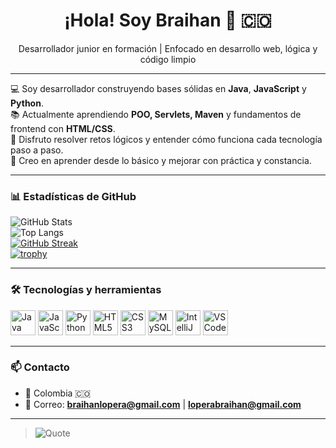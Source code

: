 <h1 align="center">¡Hola! Soy Braihan 👋 🇨🇴</h1>

<p align="center">
  Desarrollador junior en formación | Enfocado en desarrollo web, lógica y código limpio
</p>

---

💻 Soy desarrollador construyendo bases sólidas en **Java**, **JavaScript** y **Python**.  
📚 Actualmente aprendiendo **POO, Servlets, Maven** y fundamentos de frontend con **HTML/CSS**.  
🎯 Disfruto resolver retos lógicos y entender cómo funciona cada tecnología paso a paso.  
🚀 Creo en aprender desde lo básico y mejorar con práctica y constancia.

---

### 📊 Estadísticas de GitHub

![GitHub Stats](https://github-readme-stats.vercel.app/api?username=Braihan-Lopera&show_icons=true&theme=radical)  
![Top Langs](https://github-readme-stats.vercel.app/api/top-langs/?username=Braihan-Lopera&layout=compact&theme=radical)  
[![GitHub Streak](https://streak-stats.demolab.com?user=Braihan-Lopera&theme=radical)](https://git.io/streak-stats)  
[![trophy](https://github-profile-trophy.vercel.app/?username=Braihan-Lopera&theme=radical&row=1&column=6)](https://github.com/ryo-ma/github-profile-trophy)  


---

### 🛠️ Tecnologías y herramientas
<p>
  <img src="https://cdn.jsdelivr.net/gh/devicons/devicon/icons/java/java-original.svg" width="40" alt="Java" />
  <img src="https://cdn.jsdelivr.net/gh/devicons/devicon/icons/javascript/javascript-original.svg" width="40" alt="JavaScript" />
  <img src="https://cdn.jsdelivr.net/gh/devicons/devicon/icons/python/python-original.svg" width="40" alt="Python" />
  <img src="https://cdn.jsdelivr.net/gh/devicons/devicon/icons/html5/html5-original.svg" width="40" alt="HTML5" />
  <img src="https://cdn.jsdelivr.net/gh/devicons/devicon/icons/css3/css3-original.svg" width="40" alt="CSS3" />
  <img src="https://cdn.jsdelivr.net/gh/devicons/devicon/icons/mysql/mysql-original.svg" width="40" alt="MySQL" />
  <img src="https://cdn.jsdelivr.net/gh/devicons/devicon/icons/intellij/intellij-original.svg" width="40" alt="IntelliJ IDEA" />
  <img src="https://cdn.jsdelivr.net/gh/devicons/devicon/icons/vscode/vscode-original.svg" width="40" alt="VS Code" />
</p>

---

### 📫 Contacto
- 📍 Colombia 🇨🇴
- 📧 Correo: **braihanlopera@gmail.com** | **loperabraihan@gmail.com**

---

> ![Quote](https://quotes-github-readme.vercel.app/api?type=horizontal&theme=radical)

